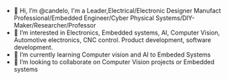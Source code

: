 - 👋 Hi, I’m @candelo, I'm a Leader,Electrical/Electronic Designer Manufact Professional/Embedded Engineer/Cyber Physical Systems/DIY-Maker/Researcher/Professor
- 👀 I’m interested in Electronics, Embedded systems, AI, Computer Vision, Automotive electronics, CNC control. Product development, software development.
- 🌱 I’m currently learning Computer vision and AI to Embeded Systems
- 💞️ I’m looking to collaborate on Computer Vision projects or Embedded systems

<!---
candelo/candelo is a ✨ special ✨ repository because its `README.md` (this file) appears on your GitHub profile.
You can click the Preview link to take a look at your changes.
--->
